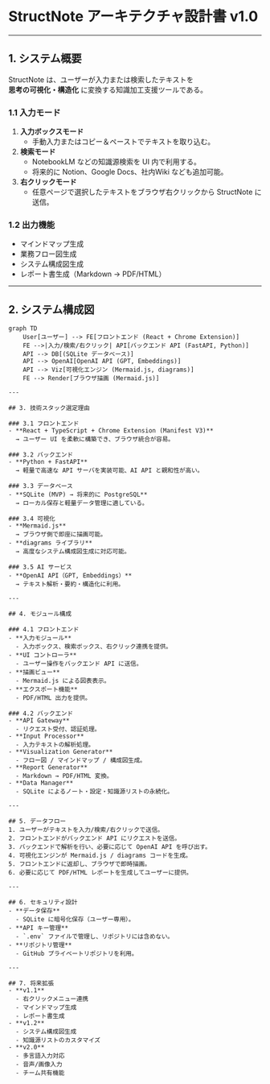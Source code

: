 # StructNote アーキテクチャ設計書 v1.0

---

## 1. システム概要
StructNote は、ユーザーが入力または検索したテキストを  
**思考の可視化・構造化** に変換する知識加工支援ツールである。  

### 1.1 入力モード
1. **入力ボックスモード**  
   - 手動入力またはコピー＆ペーストでテキストを取り込む。  
2. **検索モード**  
   - NotebookLM などの知識源検索を UI 内で利用する。  
   - 将来的に Notion、Google Docs、社内Wiki なども追加可能。  
3. **右クリックモード**  
   - 任意ページで選択したテキストをブラウザ右クリックから StructNote に送信。  

### 1.2 出力機能
- マインドマップ生成  
- 業務フロー図生成  
- システム構成図生成  
- レポート書生成（Markdown → PDF/HTML）

---

## 2. システム構成図
```mermaid
graph TD
    User[ユーザー] --> FE[フロントエンド (React + Chrome Extension)]
    FE -->|入力/検索/右クリック| API[バックエンド API (FastAPI, Python)]
    API --> DB[(SQLite データベース)]
    API --> OpenAI[OpenAI API (GPT, Embeddings)]
    API --> Viz[可視化エンジン (Mermaid.js, diagrams)]
    FE --> Render[ブラウザ描画 (Mermaid.js)]

---

## 3. 技術スタック選定理由

### 3.1 フロントエンド
- **React + TypeScript + Chrome Extension (Manifest V3)**  
  → ユーザー UI を柔軟に構築でき、ブラウザ統合が容易。  

### 3.2 バックエンド
- **Python + FastAPI**  
  → 軽量で高速な API サーバを実装可能、AI API と親和性が高い。  

### 3.3 データベース
- **SQLite (MVP) → 将来的に PostgreSQL**  
  → ローカル保存と軽量データ管理に適している。  

### 3.4 可視化
- **Mermaid.js**  
  → ブラウザ側で即座に描画可能。  
- **diagrams ライブラリ**  
  → 高度なシステム構成図生成に対応可能。  

### 3.5 AI サービス
- **OpenAI API（GPT, Embeddings）**  
  → テキスト解析・要約・構造化に利用。  

---

## 4. モジュール構成

### 4.1 フロントエンド
- **入力モジュール**  
  - 入力ボックス、検索ボックス、右クリック連携を提供。  
- **UI コントローラ**  
  - ユーザー操作をバックエンド API に送信。  
- **描画ビュー**  
  - Mermaid.js による図表表示。  
- **エクスポート機能**  
  - PDF/HTML 出力を提供。  

### 4.2 バックエンド
- **API Gateway**  
  - リクエスト受付、認証処理。  
- **Input Processor**  
  - 入力テキストの解析処理。  
- **Visualization Generator**  
  - フロー図 / マインドマップ / 構成図生成。  
- **Report Generator**  
  - Markdown → PDF/HTML 変換。  
- **Data Manager**  
  - SQLite によるノート・設定・知識源リストの永続化。  

---

## 5. データフロー
1. ユーザーがテキストを入力/検索/右クリックで送信。  
2. フロントエンドがバックエンド API にリクエストを送信。  
3. バックエンドで解析を行い、必要に応じて OpenAI API を呼び出す。  
4. 可視化エンジンが Mermaid.js / diagrams コードを生成。  
5. フロントエンドに返却し、ブラウザで即時描画。  
6. 必要に応じて PDF/HTML レポートを生成してユーザーに提供。  

---

## 6. セキュリティ設計
- **データ保存**  
  - SQLite に暗号化保存（ユーザー専用）。  
- **API キー管理**  
  - `.env` ファイルで管理し、リポジトリには含めない。  
- **リポジトリ管理**  
  - GitHub プライベートリポジトリを利用。  

---

## 7. 将来拡張
- **v1.1**  
  - 右クリックメニュー連携  
  - マインドマップ生成  
  - レポート書生成  
- **v1.2**  
  - システム構成図生成  
  - 知識源リストのカスタマイズ  
- **v2.0**  
  - 多言語入力対応  
  - 音声/画像入力  
  - チーム共有機能  

